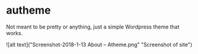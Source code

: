 # autheme
Not meant to be pretty or anything, just a simple Wordpress theme that works.

![alt text]("Screenshot-2018-1-13 About – Atheme.png" "Screenshot of site")

